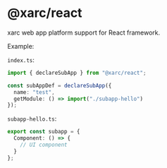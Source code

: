 # @xarc/react

xarc web app platform support for React framework.

Example:

`index.ts`:

```ts
import { declareSubApp } from "@xarc/react";

const subAppDef = declareSubApp({
  name: "test",
  getModule: () => import("./subapp-hello")
});
```

`subapp-hello.ts`:

```ts
export const subapp = {
  Component: () => {
    // UI component
  }
};
```
